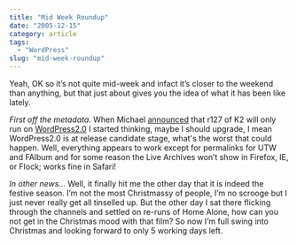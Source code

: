 ```yaml
---
title: "Mid Week Roundup"
date: "2005-12-15"
category: article
tags:
  - "WordPress"
slug: "mid-week-roundup"
---
```


Yeah, OK so it’s not quite mid-week and infact it’s closer to the weekend than anything, but that just about gives you the idea of what it has been like lately.

_First off the metadata._
When Michael [announced](https://binarybonsai.com/ "K2") that r127 of K2 will only run on [WordPress2.0](https://wordpress.org "wordpress") I started thinking, maybe I should upgrade, I mean WordPress2.0 is at release candidate stage, what's the worst that could happen. Well, everything appears to work except for permalinks for UTW and FAlbum and for some reason the Live Archives won’t show in Firefox, IE, or Flock; works fine in Safari!

_In other news…_
Well, it finally hit me the other day that it is indeed the festive season. I’m not the most Christmassy of people, I’m no scrooge but I just never really get all tinselled up. But the other day I sat there flicking through the channels and settled on re-runs of Home Alone, how can you not get in the Christmas mood with that film? So now I’m full swing into Christmas and looking forward to only 5 working days left.
